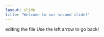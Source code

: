 ```yaml
---
layout: slide
title: "Welcome to our second slide!"
---
```

editing the file
Use the left arrow to go back!
